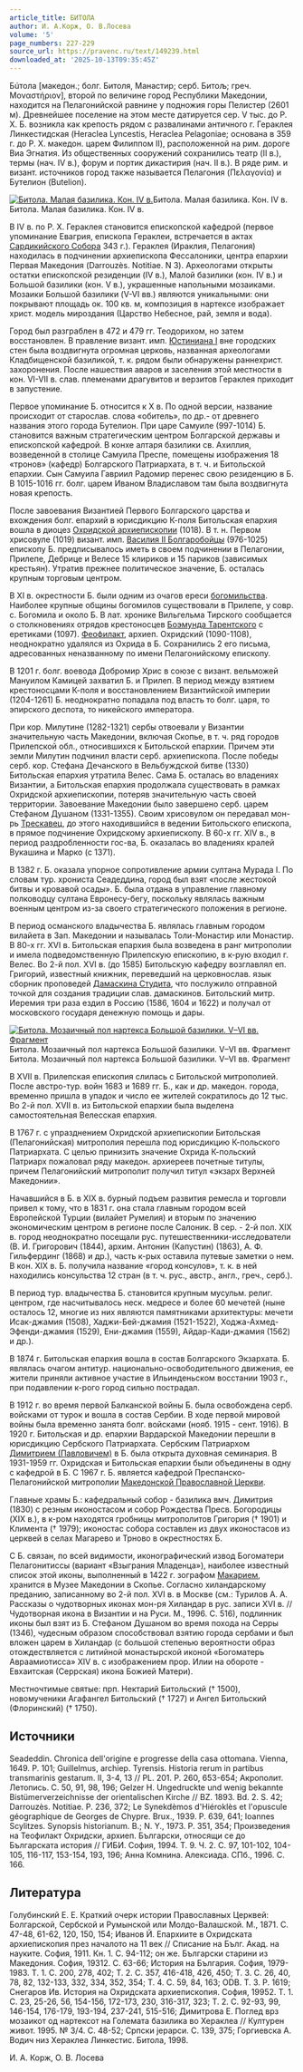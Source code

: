 ```yaml
---
article_title: БИТОЛА
author: И. А.Корж, О. В.Лосева
volume: '5'
page_numbers: 227-229
source_url: https://pravenc.ru/text/149239.html
downloaded_at: '2025-10-13T09:35:45Z'
---
```


Бúтола [македон.; болг. Битоля, Манастир; серб. Битољ; греч. Μοναστήριον], второй по величине город Pеспублики Македонии, находится на Пелагонийской равнине у подножия горы Пелистер (2601 м). Древнейшее поселение на этом месте датируется сер. V тыс. до Р. Х. Б. возникла как крепость рядом с развалинами античного г. Гераклея Линкестидская (Heraclea Lyncestis, Heraclea Pelagoniae; основана в 359 г. до Р. Х. македон. царем Филиппом II), расположенной на рим. дороге Виа Эгнатия. Из общественных сооружений сохранились театр (II в.), термы (нач. IV в.), форум и портик дикастирия (нач. II в.). В ряде рим. и визант. источников город также называется Пелагония (Πελαγονία) и Бутелион (Butelion).

[![Битола. Малая базилика. Кон. IV в.](https://pravenc.ru/data/555/457/1234/1i200.jpg "Кликните для увеличения картинки")](https://pravenc.ru/data/555/457/1234/1i400.jpg)Битола. Малая базилика. Кон. IV в.  
Битола. Малая базилика. Кон. IV в.

В IV в. по Р. Х. Гераклея становится епископской кафедрой (первое упоминание Евагрия, епископа Гераклеи, встречается в актах [Сардикийского Собора](<https://pravenc.ru/text/Сардикийского Собора.html>) 343 г.). Гераклея (Ираклия, Пелагония) находилась в подчинении архиепископа Фессалоники, центра епархии Первая Македония (Darrouzès. Notitiae. N 3). Археологами открыты остатки епископской резиденции (IV в.), Малой базилики (кон. IV в.) и Большой базилики (кон. V в.), украшенные напольными мозаиками. Мозаики Большой базилики (V-VI вв.) являются уникальными: они покрывают площадь ок. 100 кв. м, композиция в нартексе изображает христ. модель мироздания (Царство Небесное, рай, земля и вода).

Город был разграблен в 472 и 479 гг. Теодорихом, но затем восстановлен. В правление визант. имп. [Юстиниана I](<https://pravenc.ru/text/Юстиниан I.html>) вне городских стен была воздвигнута огромная церковь, названная археологами Кладбищенской базиликой, т. к. рядом были обнаружены раннехрист. захоронения. После нашествия аваров и заселения этой местности в кон. VI-VII в. слав. племенами драгувитов и верзитов Гераклея приходит в запустение.

Первое упоминание Б. относится к X в. По одной версии, название происходит от старослав. слова «обитель», по др.- от древнего названия этого города Бутелион. При царе Самуиле (997-1014) Б. становится важным стратегическим центром Болгарской державы и епископской кафедрой. В конхе алтаря базилики св. Ахиллия, возведенной в столице Самуила Преспе, помещены изображения 18 «тронов» (кафедр) Болгарского Патриархата, в т. ч. и Битольской епархии. Сын Самуила Гавриил Радомир перенес свою резиденцию в Б. В 1015-1016 гг. болг. царем Иваном Владиславом там была воздвигнута новая крепость.

После завоевания Византией Первого Болгарского царства и вхождения болг. епархий в юрисдикцию К-поля Битольская епархия вошла в диоцез [Охридской архиепископии](<https://pravenc.ru/text/Охридская архиепископия.html>) (1018). В т. н. Первом хрисовуле (1019) визант. имп. [Василия II Болгаробойцы](<https://pravenc.ru/text/Василий II Болгаробойца.html>) (976-1025) епископу Б. предписывалось иметь в своем подчинении в Пелагонии, Прилепе, Дебрице и Велесе 15 клириков и 15 париков (зависимых крестьян). Утратив прежнее политическое значение, Б. осталась крупным торговым центром.

В XI в. окрестности Б. были одним из очагов ереси [богомильства](https://pravenc.ru/text/богомильства.html). Наиболее крупные общины богомилов существовали в Прилепе, у совр. с. Богомила и около Б. В лат. хронике Вильгельма Тирского сообщается о столкновениях отрядов крестоносцев [Боэмунда Тарентского](<https://pravenc.ru/text/Боэмунда Тарентского.html>) с еретиками (1097). [Феофилакт](https://pravenc.ru/text/Феофилакт.html), архиеп. Охридский (1090-1108), неоднократно удалялся из Охрида в Б. Сохранились 2 его письма, адресованных неназванному по имени Пелагонийскому епископу.

В 1201 г. болг. воевода Добромир Хрис в союзе с визант. вельможей Мануилом Камицей захватил Б. и Прилеп. В период между взятием крестоносцами К-поля и восстановлением Византийской империи (1204-1261) Б. неоднократно попадала под власть то болг. царя, то эпирского деспота, то никейского императора.

При кор. Милутине (1282-1321) сербы отвоевали у Византии значительную часть Македонии, включая Скопье, в т. ч. ряд городов Прилепской обл., относившихся к Битольской епархии. Причем эти земли Милутин подчинил власти серб. архиепископа. После победы серб. кор. Стефана Дечанского в Вельбуждской битве (1330) Битольская епархия утратила Велес. Сама Б. осталась во владениях Византии, а Битольская епархия продолжала существовать в рамках Охридской архиепископии, потеряв значительную часть своей территории. Завоевание Македонии было завершено серб. царем Стефаном Душаном (1331-1355). Своим хрисовулом он передавал мон-рь [Трескавец](https://pravenc.ru/text/Трескавец.html), до этого находившийся в ведении Битольского епископа, в прямое подчинение Охридскому архиепископу. В 60-х гг. XIV в., в период раздробленности гос-ва, Б. оказалась во владениях кралей Вукашина и Марко (с 1371).

В 1382 г. Б. оказала упорное сопротивление армии султана Мурада I. По словам тур. хрониста Сеадеддина, город был взят «после жестокой битвы и кровавой осады». Б. была отдана в управление главному полководцу султана Евронесу-бегу, поскольку являлась важным военным центром из-за своего стратегического положения в регионе.

В период османского владычества Б. являлась главным городом вилайета в Зап. Македонии и называлась Толи-Монастир или Монастир. В 80-х гг. XVI в. Битольская епархия была возведена в ранг митрополии и имела подведомственную Прилепскую епископию, в к-рую входил г. Велес. Во 2-й пол. XVI в. (до 1585) Битольскую кафедру возглавлял еп. Григорий, известный книжник, переведший на церковнослав. язык сборник проповедей [Дамаскина Студита](<https://pravenc.ru/text/ДАМАСКИН СТУДИТ.html>), что послужило отправной точкой для создания традиции слав. дамаскинов. Битольский митр. Иеремия три раза ездил в Россию (1586, 1604 и 1622) и получал от московского государя денежную помощь и дары.

[![Битола. Мозаичный пол нартекса Большой базилики. V–VI вв. Фрагмент](https://pravenc.ru/data/420/457/1234/1i200.jpg "Кликните для увеличения картинки")](https://pravenc.ru/data/420/457/1234/1i400.jpg)Битола. Мозаичный пол нартекса Большой базилики. V–VI вв. Фрагмент  
Битола. Мозаичный пол нартекса Большой базилики. V–VI вв. Фрагмент

В XVII в. Прилепская епископия слилась с Битольской митрополией. После австро-тур. войн 1683 и 1689 гг. Б., как и др. македон. города, временно пришла в упадок и число ее жителей сократилось до 12 тыс. Во 2-й пол. XVII в. из Битольской епархии была выделена самостоятельная Велесская епархия.

В 1767 г. с упразднением Охридской архиепископии Битольская (Пелагонийская) митрополия перешла под юрисдикцию К-польского Патриархата. С целью принизить значение Охрида К-польский Патриарх пожаловал ряду македон. архиереев почетные титулы, причем Пелагонийский митрополит получил титул «экзарх Верхней Македонии».

Начавшийся в Б. в XIX в. бурный подъем развития ремесла и торговли привел к тому, что в 1831 г. она стала главным городом всей Европейской Турции (вилайет Румелия) и вторым по значению экономическим центром в регионе после Салоник. В сер. - 2-й пол. XIX в. город неоднократно посещали рус. путешественники-исследователи (В. И. Григорович (1844), архим. Антонин (Капустин) (1863), А. Ф. Гильфердинг (1868) и др.), часть к-рых оставила путевые заметки о нем. В кон. XIX в. Б. получила название «город консулов», т. к. в ней находились консульства 12 стран (в т. ч. рус., австр., англ., греч., серб.).

В период тур. владычества Б. становится крупным мусульм. религ. центром, где насчитывалось неск. медресе и более 60 мечетей (ныне осталось 12, многие из них являются памятниками архитектуры: мечети Исак-джамия (1508), Хаджи-Бей-джамия (1521-1522), Ходжа-Ахмед-Эфенди-джамия (1529), Ени-джамия (1559), Айдар-Кади-джамия (1562) и др.).

В 1874 г. Битольская епархия вошла в состав Болгарского Экзархата. Б. являлась очагом антитур. национально-освободительного движения, ее жители приняли активное участие в Ильинденьском восстании 1903 г., при подавлении к-рого город сильно пострадал.

В 1912 г. во время первой Балканской войны Б. была освобождена серб. войсками от турок и вошла в состав Сербии. В ходе первой мировой войны была временно занята болг. войсками (нояб. 1915 - сент. 1916). В 1920 г. Битольская и др. епархии Вардарской Македонии перешли в юрисдикцию Сербского Патриархата. Сербским Патриархом [Димитрием (Павловичем)](https://pravenc.ru/text/ДИМИТРИЙ.html) в Б. была открыта духовная семинария. В 1931-1959 гг. Охридская и Битольская епархии были объединены в одну с кафедрой в Б. С 1967 г. Б. является кафедрой Преспанско-Пелагонийской митрополии [Македонской Православной Церкви](<https://pravenc.ru/text/МАКЕДОНСКАЯ ПРАВОСЛАВНАЯ ЦЕРКОВЬ.html>).

Главные храмы Б.: кафедральный собор - базилика вмч. Димитрия (1830) с резным иконостасом и собор Рождества Пресв. Богородицы (XIX в.), в к-ром находятся гробницы митрополитов Григория († 1901) и Климента († 1979); иконостас собора составлен из двух иконостасов из церквей в селах Магарево и Трново в окрестностях Б.

С Б. связан, по всей видимости, иконографический извод Богоматери Пелагонитиссы (вариант «Взыграния Младенца»), наиболее известный список этой иконы, выполненный в 1422 г. зографом [Макарием](https://pravenc.ru/text/Макарий.html), хранится в Музее Македонии в Скопье. Согласно хиландарскому преданию, записанному во 2-й пол. XVI в. в Москве (см.: Турилов А. А. Рассказы о чудотворных иконах мон-ря Хиландар в рус. записи XVI в. // Чудотворная икона в Византии и на Руси. М., 1996. С. 516), подлинник иконы был взят из Б. Стефаном Душаном во время похода на Серры (1346), чудесным образом способствовал взятию города сербами и был вложен царем в Хиландар (с большой степенью вероятности образ отождествляется с литийной монастырской иконой «Богоматерь Авраамиотисса» XIV в. с изображением прор. Илии на обороте - Евхаитская (Серрская) икона Божией Матери).

Местночтимые святые: прп. Нектарий Битольский († 1500), новомученики Агафангел Битольский († 1727) и Ангел Битольский (Флоринский) († 1750).

## Источники

Seadeddin. Chronica dell'origine e progresse della casa ottomana. Vienna, 1649. P. 101; Guillelmus, archiep. Tyrensis. Historia rerum in partibus transmarinis gestarum. II, 3-4, 13 // PL. 201. P. 260, 653-654; Акрополит. Летопись. С. 50, 91, 98, 196; Gelzer H. Ungedruckte und wenig bekannte Bistümerverzeichnisse der orientalischen Kirche // BZ. 1893. Bd. 2. S. 42; Darrouzès. Notitiae. P. 236, 372; Le Synekdèmos d'Hiéroklès et l'opuscule géographique de Georges de Chypre. Brux., 1939. Р. 639, 641; Ioannes Scylitzes. Synopsis historianum. B.; N. Y., 1973. P. 351, 354; Произведения на Теофилакт Охридски, архиеп. Български, относящи се до Българската история // ГИБИ. София, 1994. Т. 9. Ч. 2. С. 97, 101-102, 104-105, 116-117, 153-154, 193, 196; Анна Комнина. Алексиада. СПб., 1996. С. 166.

## Литература

Голубинский Е. Е. Краткий очерк истории Православных Церквей: Болгарской, Сербской и Румынской или Молдо-Валашской. М., 1871. С. 47-48, 61-62, 120, 150, 154; Иванов Й. Епархиите в Охридската архиепископия през началото на 11 век // Списание на Бълг. Акад. на науките. София, 1911. Кн. 1. С. 94-112; он же. Български старини из Македония. София, 19312. С. 63-66; История на България. София, 1979-1983. Т. 1. С. 200, 278, 402; Т. 2. С. 357, 416-418, 426, 450; Т. 3. С. 26, 40, 78, 82, 132-133, 332, 334, 352, 354; Т. 4. С. 59, 84, 163; ODB. T. 3. P. 1619; Снегаров Ив. История на Охридската архиепископия. София, 19952. Т. 1. С. 23, 25-26, 56, 154-156, 172-173, 230, 316-317, 323; Т. 2. С. 92-93, 99, 146-154, 176-179, 193-194, 237-241, 515-516; Димитрова Е. Поглед врз мозаикот од нартексот на Големата базилика во Хераклеа // Културен живот. 1995. № 3/4. С. 48-52; Српски jерарси. С. 139, 375; Горгиевска А. Водич низ Хераклеа Линкестис. Битола, 1998.

И. А.  Корж,   О. В.  Лосева
